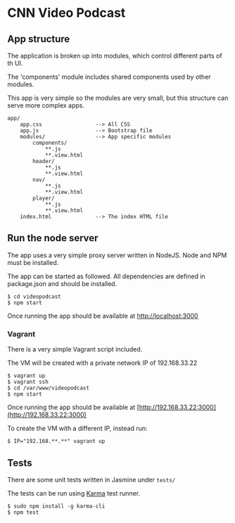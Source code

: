 # CNN Video Podcast

## App structure

The application is broken up into modules, which control different parts of th UI.    

The 'components' module includes shared components used by other modules.    

This app is very simple so the modules are very small, but this structure can serve more complex apps.    

```
app/
    app.css                 --> All CSS
    app.js                  --> Bootstrap file
    modules/                --> App specific modules
        components/
            **.js
            **.view.html
        header/
            **.js
            **.view.html
        nav/
            **.js
            **.view.html
        player/
            **.js
            **.view.html
    index.html              --> The index HTML file
```

## Run the node server

The app uses a very simple proxy server written in NodeJS. Node and NPM must be installed.    

The app can be started as followed. All dependencies are defined in package.json and should be installed.    

```
$ cd videopodcast
$ npm start
```

Once running the app should be available at [http://localhost:3000](http://localhost:3000)    

### Vagrant

There is a very simple Vagrant script included.    

The VM will be created with a private network IP of 192.168.33.22     

```
$ vagrant up
$ vagrant ssh
$ cd /var/www/videopodcast
$ npm start
```

Once running the app should be available at [http://192.168.33.22:3000](http://192.168.33.22:3000)    

To create the VM with a different IP, instead run:    

```
$ IP="192.168.**.**" vagrant up
```

## Tests

There are some unit tests written in Jasmine under ```tests/```    

The tests can be run using [Karma](https://karma-runner.github.io) test runner.    

```
$ sudo npm install -g karma-cli
$ npm test
```
